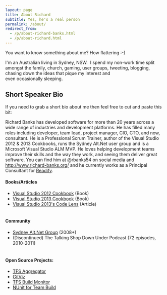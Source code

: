 ```yaml
---
layout: page
title: About Richard
subtitle: Yes, he's a real person
permalink: /about/
redirect_from: 
  - /p/about-richard-banks.html
  - /p/about-richard.html
---
```


You want to know something about me? How flattering :-)

I'm an Australian living in Sydney, NSW.  I spend my non-work time split amongst the family, church, gaming, user groups, tweeting, blogging, chasing down the ideas that pique my interest and even occasionally sleeping.

## Short Speaker Bio
If you need to grab a short bio about me then feel free to cut and paste this bit:

Richard Banks has developed software for more than 20 years across a wide range of industries and development platforms. He has filled many roles including developer, team lead, project manager, CIO, CTO, and now, consultant.
He is a Professional Scrum Trainer, author of the Visual Studio 2012 & 2013 Cookbooks, runs the Sydney Alt.Net user group and is a Microsoft Visual Studio ALM MVP.
He loves helping development teams improve their skills and the way they work, and seeing them deliver great software.
You can find him at @rbanks54 on social media and http://www.richard-banks.org/ and he currently works as a Principal Consultant for [Readify](http://readify.net).  

#### Books/Articles

* [Visual Studio 2012 Cookbook](http://www.packtpub.com/microsoft-visual-studio-2012-first-look-cookbook/book) (Book)
* [Visual Studio 2013 Cookbook](http://www.packtpub.com/visual-studio-2013-cookbook/book) (Book)
* [Visual Studio 2013's Code Lens](http://blogs.msdn.com/b/mvpawardprogram/archive/2013/10/29/viewing-your-code-through-visual-studio-s-codelens.aspx) (Article)  
  
#### <br />Community

* [Sydney Alt.Net Group](http://sydney.ozalt.net/) (2008+)
* (Discontinued) The Talking Shop Down Under Podcast (72 episodes, 2010-2011)

####   <br />Open Source Projects:

* [TFS Aggregator](https://github.com/tfsaggregator/tfsaggregator)
* [GitViz](https://github.com/Readify/GitViz)
* [TFS Build Monitor](http://codeplex.com/buildmonitor)
* [NUnit for Team Build](http://www.codeplex.com/nunit4teambuild)